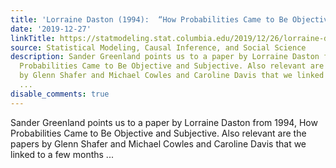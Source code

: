 ```yaml
---
title: 'Lorraine Daston (1994):  “How Probabilities Came to Be Objective and Subjective”'
date: '2019-12-27'
linkTitle: https://statmodeling.stat.columbia.edu/2019/12/26/lorraine-daston-1994-how-probabilities-came-to-be-objective-and-subjective/
source: Statistical Modeling, Causal Inference, and Social Science
description: Sander Greenland points us to a paper by Lorraine Daston from 1994, How
  Probabilities Came to Be Objective and Subjective. Also relevant are the papers
  by Glenn Shafer and Michael Cowles and Caroline Davis that we linked to a few months
  ...
disable_comments: true
---
```

Sander Greenland points us to a paper by Lorraine Daston from 1994, How Probabilities Came to Be Objective and Subjective. Also relevant are the papers by Glenn Shafer and Michael Cowles and Caroline Davis that we linked to a few months ...